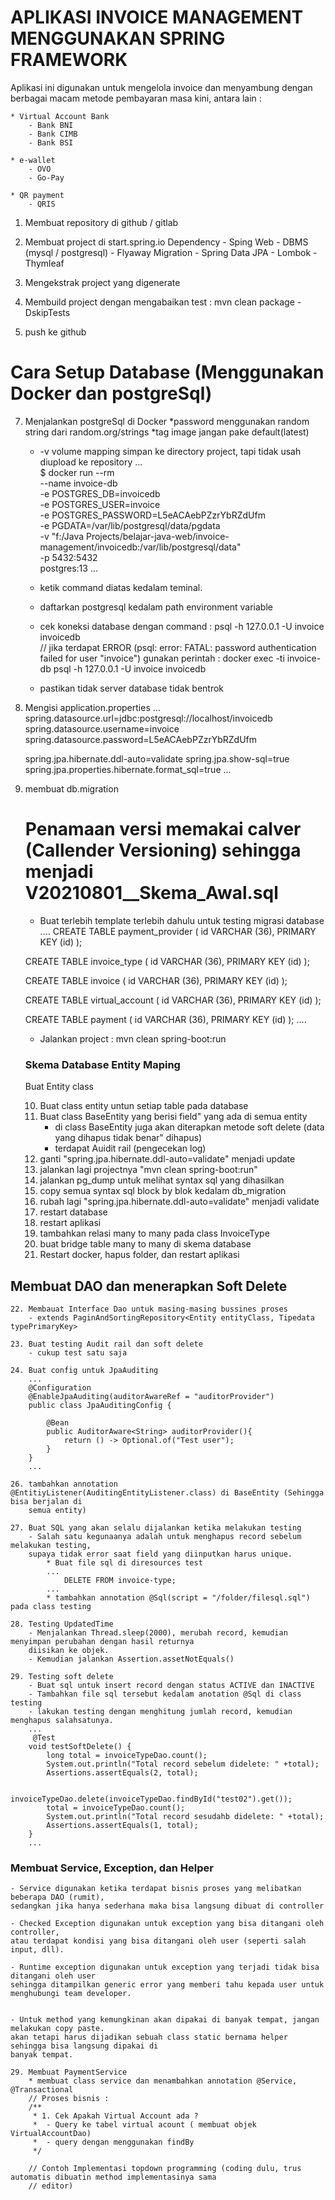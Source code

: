 # APLIKASI INVOICE MANAGEMENT MENGGUNAKAN SPRING FRAMEWORK #

Aplikasi ini digunakan untuk mengelola invoice dan menyambung dengan berbagai macam metode pembayaran masa kini, 
antara lain :

    * Virtual Account Bank
        - Bank BNI
        - Bank CIMB
        - Bank BSI

    * e-wallet
        - OVO
        - Go-Pay

    * QR payment
        - QRIS


1. Membuat repository di github / gitlab

2. Membuat project di start.spring.io
    Dependency
        - Sping Web
        - DBMS (mysql / postgresql)
        - Flyaway Migration
        - Spring Data JPA
        - Lombok
        - Thymleaf

3. Mengekstrak project yang digenerate

4. Membuild project dengan mengabaikan test : mvn clean package -DskipTests

5. push ke github

# Cara Setup Database (Menggunakan Docker dan postgreSql) #

7. Menjalankan postgreSql di Docker
   *password menggunakan random string dari random.org/strings
   *tag image jangan pake default(latest)
    * -v volume mapping simpan ke directory project, tapi tidak usah diupload ke repository
...   
$ docker run --rm \
      --name invoice-db \
      -e POSTGRES_DB=invoicedb \
      -e POSTGRES_USER=invoice \
      -e POSTGRES_PASSWORD=L5eACAebPZzrYbRZdUfm \
      -e PGDATA=/var/lib/postgresql/data/pgdata \
      -v "f:/Java Projects/belajar-java-web/invoice-management/invoicedb:/var/lib/postgresql/data" \
      -p 5432:5432 \
    postgres:13
...
    * ketik command diatas kedalam teminal.

    * daftarkan postgresql kedalam path environment variable
      
    * cek koneksi database dengan command : psql -h 127.0.0.1 -U invoice invoicedb    
    // jika terdapat ERROR (psql: error: FATAL:  password authentication failed for user "invoice")
      gunakan perintah : docker exec -ti invoice-db psql -h 127.0.0.1 -U invoice invoicedb
      
    * pastikan tidak server database tidak bentrok
      
8. Mengisi application.properties
... 
   spring.datasource.url=jdbc:postgresql://localhost/invoicedb
   spring.datasource.username=invoice
   spring.datasource.password=L5eACAebPZzrYbRZdUfm
   
   spring.jpa.hibernate.ddl-auto=validate
   spring.jpa.show-sql=true
   spring.jpa.properties.hibernate.format_sql=true
...
   
9. membuat db.migration 
    # Penamaan versi memakai calver (Callender Versioning) sehingga menjadi V20210801__Skema_Awal.sql

    * Buat terlebih template terlebih dahulu untuk testing migrasi database
    ....
      CREATE TABLE payment_provider (
      id VARCHAR (36),
      PRIMARY KEY (id)
      );

    CREATE TABLE invoice_type (
    id VARCHAR (36),
    PRIMARY KEY (id)
    );
    
    CREATE TABLE invoice (
    id VARCHAR (36),
    PRIMARY KEY (id)
    );
    
    CREATE TABLE virtual_account (
    id VARCHAR (36),
    PRIMARY KEY (id)
    );
    
    CREATE TABLE payment (
    id VARCHAR (36),
    PRIMARY KEY (id)
    );
    ....
   
    * Jalankan project : mvn clean spring-boot:run
    
    ### Skema Database Entity Maping
    Buat Entity class
   
   10. Buat class entity untun setiap table pada database
   11. Buat class BaseEntity yang berisi field" yang ada di semua entity
       - di class BaseEntity juga akan diterapkan metode soft delete (data yang dihapus tidak benar" dihapus)
       - terdapat Auidit rail (pengecekan log)
   12. ganti "spring.jpa.hibernate.ddl-auto=validate" menjadi update
   13. jalankan lagi projectnya "mvn clean spring-boot:run"
   14. jalankan pg_dump untuk melihat syntax sql yang dihasilkan
   15. copy semua syntax sql block by blok kedalam db_migration 
   16. rubah lagi "spring.jpa.hibernate.ddl-auto=validate" menjadi validate
   17. restart database
   18. restart aplikasi
   19. tambahkan relasi many to many pada class InvoiceType
   20. buat bridge table many to many di skema database
   21. Restart docker, hapus folder, dan restart aplikasi
    
## Membuat DAO dan menerapkan Soft Delete

    22. Membauat Interface Dao untuk masing-masing bussines proses
        - extends PaginAndSortingRepository<Entity entityClass, Tipedata typePrimaryKey>

    23. Buat testing Audit rail dan soft delete
        - cukup test satu saja

    24. Buat config untuk JpaAuditing
        ...
        @Configuration
        @EnableJpaAuditing(auditorAwareRef = "auditorProvider")
        public class JpaAuditingConfig {
        
            @Bean
            public AuditorAware<String> auditorProvider(){
                return () -> Optional.of("Test user");
            }
        }
        ...
    
    26. tambahkan annotation @EntitiyListener(AuditingEntityListener.class) di BaseEntity (Sehingga bisa berjalan di 
        semua entity)

    27. Buat SQL yang akan selalu dijalankan ketika melakukan testing
        - Salah satu kegunaanya adalah untuk menghapus record sebelum melakukan testing,
        supaya tidak error saat field yang diinputkan harus unique.
            * Buat file sql di diresources test
            ...
                DELETE FROM invoice-type;
            ...
            * tambahkan annotation @Sql(script = "/folder/filesql.sql") pada class testing

    28. Testing UpdatedTime
        - Menjalankan Thread.sleep(2000), merubah record, kemudian menyimpan perubahan dengan hasil returnya
        diisikan ke objek.
        - Kemudian jalankan Assertion.assetNotEquals()

    29. Testing soft delete
        - Buat sql untuk insert record dengan status ACTIVE dan INACTIVE
        - Tambahkan file sql tersebut kedalam anotation @Sql di class testing
        - lakukan testing dengan menghitung jumlah record, kemudian menghapus salahsatunya.
        ...
         @Test
        void testSoftDelete() {
            long total = invoiceTypeDao.count();
            System.out.println("Total record sebelum didelete: " +total);
            Assertions.assertEquals(2, total);
    
            invoiceTypeDao.delete(invoiceTypeDao.findById("test02").get());
            total = invoiceTypeDao.count();
            System.out.println("Total record sesudahb didelete: " +total);
            Assertions.assertEquals(1, total);
        }
        ...
    
### Membuat Service, Exception, dan Helper
    - Service digunakan ketika terdapat bisnis proses yang melibatkan beberapa DAO (rumit),
    sedangkan jika hanya sederhana maka bisa langsung dibuat di controller

    - Checked Exception digunakan untuk exception yang bisa ditangani oleh controller,
    atau terdapat kondisi yang bisa ditangani oleh user (seperti salah input, dll).
    
    - Runtime exception digunakan untuk exception yang terjadi tidak bisa ditangani oleh user
    sehingga ditampilkan generic error yang memberi tahu kepada user untuk menghubungi team developer.

    
    - Untuk method yang kemungkinan akan dipakai di banyak tempat, jangan melakukan copy paste.
    akan tetapi harus dijadikan sebuah class static bernama helper sehingga bisa langsung dipakai di
    banyak tempat.

    29. Membuat PaymentService
        * membuat class service dan menambahkan annotation @Service, @Transactional
        // Proses bisnis :
        /**
         * 1. Cek Apakah Virtual Account ada ?
         *  - Query ke tabel virtual acount ( membuat objek VirtualAccountDao)
         *  - query dengan menggunakan findBy
         */

        // Contoh Implementasi topdown programming (coding dulu, trus automatis dibuatin method implementasinya sama 
        // editor)